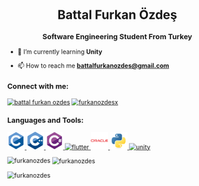 
<h1 align="center"> Battal Furkan Özdeş</h1>
<h3 align="center">Software Engineering Student From Turkey</h3>

- 🔭 I’m currently learning **Unity**

- 📫 How to reach me **battalfurkanozdes@gmail.com**

<h3 align="left">Connect with me:</h3>
<p align="left">
<a href="https://linkedin.com/in/battal-furkan-ozdes/" target="blank"><img align="center" src="https://raw.githubusercontent.com/rahuldkjain/github-profile-readme-generator/master/src/images/icons/Social/linked-in-alt.svg" alt="battal furkan ozdes" height="30" width="40" /></a>
<a href="https://instagram.com/furkanozdesx" target="blank"><img align="center" src="https://raw.githubusercontent.com/rahuldkjain/github-profile-readme-generator/master/src/images/icons/Social/instagram.svg" alt="furkanozdesx" height="30" width="40" /></a>
</p>

<h3 align="left">Languages and Tools:</h3>
<p align="left"> <a href="https://www.cprogramming.com/" target="_blank" rel="noreferrer"> <img src="https://raw.githubusercontent.com/devicons/devicon/master/icons/c/c-original.svg" alt="c" width="40" height="40"/> </a> <a href="https://www.w3schools.com/cpp/" target="_blank" rel="noreferrer"> <img src="https://raw.githubusercontent.com/devicons/devicon/master/icons/cplusplus/cplusplus-original.svg" alt="cplusplus" width="40" height="40"/> </a> <a href="https://www.w3schools.com/cs/" target="_blank" rel="noreferrer"> <img src="https://raw.githubusercontent.com/devicons/devicon/master/icons/csharp/csharp-original.svg" alt="csharp" width="40" height="40"/> </a> <a href="https://flutter.dev" target="_blank" rel="noreferrer"> <img src="https://www.vectorlogo.zone/logos/flutterio/flutterio-icon.svg" alt="flutter" width="40" height="40"/> </a> <a href="https://www.oracle.com/" target="_blank" rel="noreferrer"> <img src="https://raw.githubusercontent.com/devicons/devicon/master/icons/oracle/oracle-original.svg" alt="oracle" width="40" height="40"/> </a> <a href="https://www.python.org" target="_blank" rel="noreferrer"> <img src="https://raw.githubusercontent.com/devicons/devicon/master/icons/python/python-original.svg" alt="python" width="40" height="40"/> </a> <a href="https://unity.com/" target="_blank" rel="noreferrer"> <img src="https://www.vectorlogo.zone/logos/unity3d/unity3d-icon.svg" alt="unity" width="40" height="40"/> </a> </p>

<p><img align="left" src="https://github-readme-stats.vercel.app/api/top-langs?username=furkanozdes&show_icons=true&locale=en&layout=compact" alt="furkanozdes" /></p>

<p>&nbsp;<img align="center" src="https://github-readme-stats.vercel.app/api?username=furkanozdes&show_icons=true&locale=en" alt="furkanozdes" /></p>

<p><img align="center" src="https://github-readme-streak-stats.herokuapp.com/?user=furkanozdes&" alt="furkanozdes" /></p>

